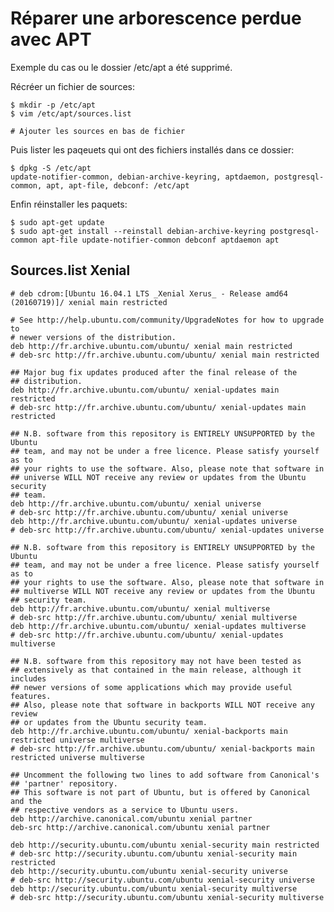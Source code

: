 # Réparer une arborescence perdue avec APT

Exemple du cas ou le dossier /etc/apt a été supprimé.

Récréer un fichier de sources:

	$ mkdir -p /etc/apt
	$ vim /etc/apt/sources.list

	# Ajouter les sources en bas de fichier

Puis lister les paqeuets qui ont des fichiers installés dans ce dossier:

	$ dpkg -S /etc/apt
	update-notifier-common, debian-archive-keyring, aptdaemon, postgresql-common, apt, apt-file, debconf: /etc/apt

Enfin réinstaller les paquets:

	$ sudo apt-get update
	$ sudo apt-get install --reinstall debian-archive-keyring postgresql-common apt-file update-notifier-common debconf aptdaemon apt  

## Sources.list Xenial 

	# deb cdrom:[Ubuntu 16.04.1 LTS _Xenial Xerus_ - Release amd64 (20160719)]/ xenial main restricted

	# See http://help.ubuntu.com/community/UpgradeNotes for how to upgrade to
	# newer versions of the distribution.
	deb http://fr.archive.ubuntu.com/ubuntu/ xenial main restricted
	# deb-src http://fr.archive.ubuntu.com/ubuntu/ xenial main restricted

	## Major bug fix updates produced after the final release of the
	## distribution.
	deb http://fr.archive.ubuntu.com/ubuntu/ xenial-updates main restricted
	# deb-src http://fr.archive.ubuntu.com/ubuntu/ xenial-updates main restricted

	## N.B. software from this repository is ENTIRELY UNSUPPORTED by the Ubuntu
	## team, and may not be under a free licence. Please satisfy yourself as to
	## your rights to use the software. Also, please note that software in
	## universe WILL NOT receive any review or updates from the Ubuntu security
	## team.
	deb http://fr.archive.ubuntu.com/ubuntu/ xenial universe
	# deb-src http://fr.archive.ubuntu.com/ubuntu/ xenial universe
	deb http://fr.archive.ubuntu.com/ubuntu/ xenial-updates universe
	# deb-src http://fr.archive.ubuntu.com/ubuntu/ xenial-updates universe

	## N.B. software from this repository is ENTIRELY UNSUPPORTED by the Ubuntu 
	## team, and may not be under a free licence. Please satisfy yourself as to 
	## your rights to use the software. Also, please note that software in 
	## multiverse WILL NOT receive any review or updates from the Ubuntu
	## security team.
	deb http://fr.archive.ubuntu.com/ubuntu/ xenial multiverse
	# deb-src http://fr.archive.ubuntu.com/ubuntu/ xenial multiverse
	deb http://fr.archive.ubuntu.com/ubuntu/ xenial-updates multiverse
	# deb-src http://fr.archive.ubuntu.com/ubuntu/ xenial-updates multiverse

	## N.B. software from this repository may not have been tested as
	## extensively as that contained in the main release, although it includes
	## newer versions of some applications which may provide useful features.
	## Also, please note that software in backports WILL NOT receive any review
	## or updates from the Ubuntu security team.
	deb http://fr.archive.ubuntu.com/ubuntu/ xenial-backports main restricted universe multiverse
	# deb-src http://fr.archive.ubuntu.com/ubuntu/ xenial-backports main restricted universe multiverse

	## Uncomment the following two lines to add software from Canonical's
	## 'partner' repository.
	## This software is not part of Ubuntu, but is offered by Canonical and the
	## respective vendors as a service to Ubuntu users.
	deb http://archive.canonical.com/ubuntu xenial partner
	deb-src http://archive.canonical.com/ubuntu xenial partner

	deb http://security.ubuntu.com/ubuntu xenial-security main restricted
	# deb-src http://security.ubuntu.com/ubuntu xenial-security main restricted
	deb http://security.ubuntu.com/ubuntu xenial-security universe
	# deb-src http://security.ubuntu.com/ubuntu xenial-security universe
	deb http://security.ubuntu.com/ubuntu xenial-security multiverse
	# deb-src http://security.ubuntu.com/ubuntu xenial-security multiverse
